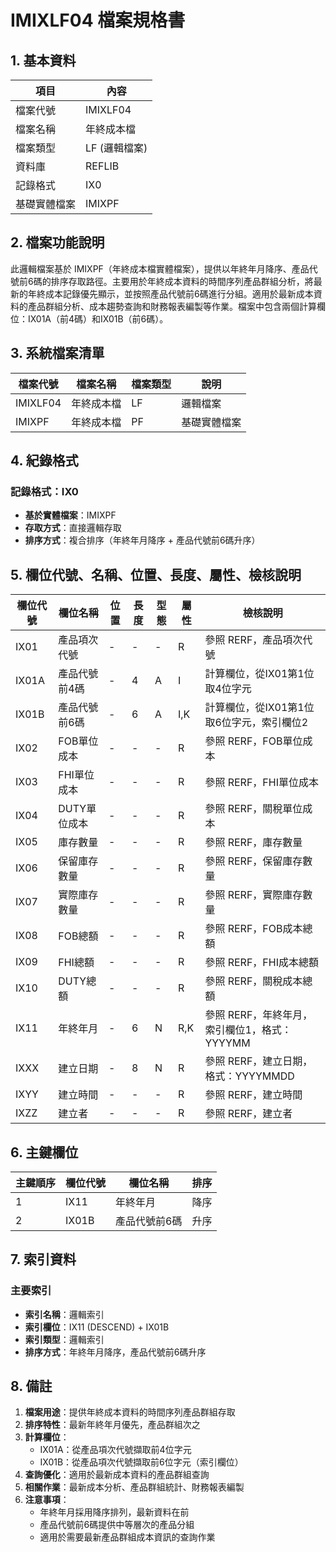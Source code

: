 # IMIXLF04 檔案規格書

## 1. 基本資料

| 項目 | 內容 |
|------|------|
| 檔案代號 | IMIXLF04 |
| 檔案名稱 | 年終成本檔 |
| 檔案類型 | LF (邏輯檔案) |
| 資料庫 | REFLIB |
| 記錄格式 | IX0 |
| 基礎實體檔案 | IMIXPF |

## 2. 檔案功能說明

此邏輯檔案基於 IMIXPF（年終成本檔實體檔案），提供以年終年月降序、產品代號前6碼的排序存取路徑。主要用於年終成本資料的時間序列產品群組分析，將最新的年終成本記錄優先顯示，並按照產品代號前6碼進行分組。適用於最新成本資料的產品群組分析、成本趨勢查詢和財務報表編製等作業。檔案中包含兩個計算欄位：IX01A（前4碼）和IX01B（前6碼）。

## 3. 系統檔案清單

| 檔案代號 | 檔案名稱 | 檔案類型 | 說明 |
|----------|----------|----------|------|
| IMIXLF04 | 年終成本檔 | LF | 邏輯檔案 |
| IMIXPF | 年終成本檔 | PF | 基礎實體檔案 |

## 4. 紀錄格式

### 記錄格式：IX0
- **基於實體檔案**：IMIXPF
- **存取方式**：直接邏輯存取
- **排序方式**：複合排序（年終年月降序 + 產品代號前6碼升序）

## 5. 欄位代號、名稱、位置、長度、屬性、檢核說明

| 欄位代號 | 欄位名稱 | 位置 | 長度 | 型態 | 屬性 | 檢核說明 |
|----------|----------|------|------|------|----------|----------|
| IX01 | 產品項次代號 | - | - | - | R | 參照 RERF，產品項次代號 |
| IX01A | 產品代號前4碼 | - | 4 | A | I | 計算欄位，從IX01第1位取4位字元 |
| IX01B | 產品代號前6碼 | - | 6 | A | I,K | 計算欄位，從IX01第1位取6位字元，索引欄位2 |
| IX02 | FOB單位成本 | - | - | - | R | 參照 RERF，FOB單位成本 |
| IX03 | FHI單位成本 | - | - | - | R | 參照 RERF，FHI單位成本 |
| IX04 | DUTY單位成本 | - | - | - | R | 參照 RERF，關稅單位成本 |
| IX05 | 庫存數量 | - | - | - | R | 參照 RERF，庫存數量 |
| IX06 | 保留庫存數量 | - | - | - | R | 參照 RERF，保留庫存數量 |
| IX07 | 實際庫存數量 | - | - | - | R | 參照 RERF，實際庫存數量 |
| IX08 | FOB總額 | - | - | - | R | 參照 RERF，FOB成本總額 |
| IX09 | FHI總額 | - | - | - | R | 參照 RERF，FHI成本總額 |
| IX10 | DUTY總額 | - | - | - | R | 參照 RERF，關稅成本總額 |
| IX11 | 年終年月 | - | 6 | N | R,K | 參照 RERF，年終年月，索引欄位1，格式：YYYYMM |
| IXXX | 建立日期 | - | 8 | N | R | 參照 RERF，建立日期，格式：YYYYMMDD |
| IXYY | 建立時間 | - | - | - | R | 參照 RERF，建立時間 |
| IXZZ | 建立者 | - | - | - | R | 參照 RERF，建立者 |

## 6. 主鍵欄位

| 主鍵順序 | 欄位代號 | 欄位名稱 | 排序 |
|----------|----------|----------|------|
| 1 | IX11 | 年終年月 | 降序 |
| 2 | IX01B | 產品代號前6碼 | 升序 |

## 7. 索引資料

### 主要索引
- **索引名稱**：邏輯索引
- **索引欄位**：IX11 (DESCEND) + IX01B
- **索引類型**：邏輯索引
- **排序方式**：年終年月降序，產品代號前6碼升序

## 8. 備註

1. **檔案用途**：提供年終成本資料的時間序列產品群組存取
2. **排序特性**：最新年終年月優先，產品群組次之
3. **計算欄位**：
   - IX01A：從產品項次代號擷取前4位字元
   - IX01B：從產品項次代號擷取前6位字元（索引欄位）
4. **查詢優化**：適用於最新成本資料的產品群組查詢
5. **相關作業**：最新成本分析、產品群組統計、財務報表編製
6. **注意事項**：
   - 年終年月採用降序排列，最新資料在前
   - 產品代號前6碼提供中等層次的產品分組
   - 適用於需要最新產品群組成本資訊的查詢作業 